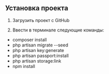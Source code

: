 ## Установка проекта

1. Загрузить проект с GitHub

2. Ввести в терминале следующие команды:
<ul>
	<li>composer install</li>
	<li>php artisan migrate --seed</li>
	<li>php artisan key:generate</li>
	<li>php artisan passport:install</li>
	<li>php artisan storage:link</li>
	<li>npm install</li>
</ul>






